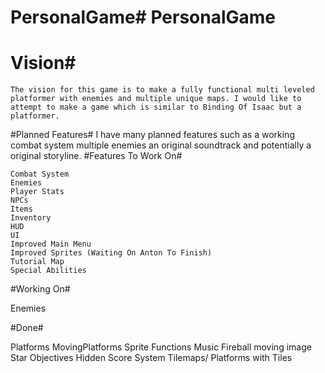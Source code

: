 # PersonalGame# PersonalGame

# Vision#
	The vision for this game is to make a fully functional multi leveled platformer with enemies and multiple unique maps. I would like to attempt to make a game which is similar to Binding Of Isaac but a platformer.
#Planned Features#
	I have many planned features such as a working combat system multiple enemies an original soundtrack and potentially a original storyline.
#Features To Work On#

	Combat System
	Enemies
	Player Stats
	NPCs
	Items
	Inventory
	HUD
	UI
	Improved Main Menu
	Improved Sprites (Waiting On Anton To Finish)
	Tutorial Map
	Special Abilities
	
#Working On#

Enemies

#Done#

Platforms
MovingPlatforms
Sprite Functions
Music
Fireball moving image
Star Objectives
Hidden Score System
Tilemaps/ Platforms with Tiles